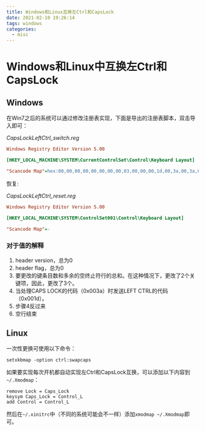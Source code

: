 ```yaml
---
title: Windows和Linux互换左Ctrl和CapsLock
date: 2021-02-10 19:26:14
tags: windows
categories:
  - misc
---
```


# Windows和Linux中互换左Ctrl和CapsLock

## Windows

在Win7之后的系统可以通过修改注册表实现，下面是导出的注册表脚本，双击导入即可：

*CapsLockLeftCtrl_switch.reg*

```ini
Windows Registry Editor Version 5.00

[HKEY_LOCAL_MACHINE\SYSTEM\CurrentControlSet\Control\Keyboard Layout]

"Scancode Map"=hex:00,00,00,00,00,00,00,00,03,00,00,00,1d,00,3a,00,3a,00,1d,00,00,00,00,00
```

恢复:

*CapsLockLeftCtrl_reset.reg*

```ini
Windows Registry Editor Version 5.00

[HKEY_LOCAL_MACHINE\SYSTEM\ControlSet001\Control\Keyboard Layout]

"Scancode Map"=-
```

### 对于值的解释

1. header version，总为0
2. header flag，总为0
3. 要更改的键条目数和多余的空终止符行的总和。在这种情况下，更改了2个关键项，因此，更改了3个。
4. 当处理CAPS LOCK的代码（0x003a）时发送LEFT CTRL的代码（0x001d）。
5. 步骤4反过来
6. 空行结束

## Linux

一次性更换可使用以下命令：

```shell
setxkbmap -option ctrl:swapcaps
```

如果要实现每次开机都自动实现左Ctrl和CapsLock互换，可以添加以下内容到`~/.Xmodmap`：

```shell
remove Lock = Caps_Lock
keysym Caps_Lock = Control_L
add Control = Control_L
```

然后在`~/.xinitrc`中（不同的系统可能会不一样）添加`xmodmap ~/.Xmodmap`即可。